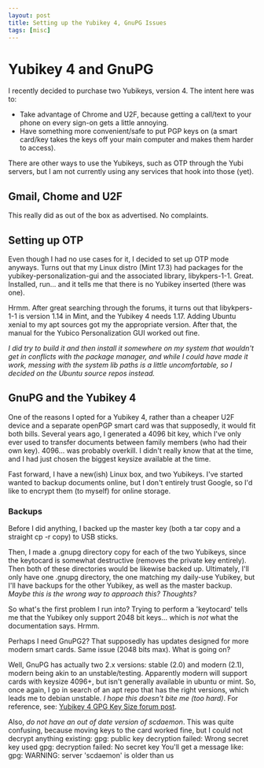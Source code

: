 ```yaml
---
layout: post
title: Setting up the Yubikey 4, GnuPG Issues
tags: [misc]
---
```

# Yubikey 4 and GnuPG

I recently decided to purchase two Yubikeys, version 4.  The intent here was to:

- Take advantage of Chrome and U2F, because getting a call/text to your phone on every sign-on gets a little annoying.
- Have something more convenient/safe to put PGP keys on (a smart card/key takes the keys off your main computer and makes them harder to access).

There are other ways to use the Yubikeys, such as OTP through the Yubi servers, but I am not currently using any services that hook into those (yet).

## Gmail, Chome and U2F

This really did as out of the box as advertised.  No complaints.

## Setting up OTP

Even though I had no use cases for it, I decided to set up OTP mode anyways.  Turns out that my Linux distro (Mint 17.3) had packages for the yubikey-personalization-gui and the associated library, libykpers-1-1.  Great.  Installed, run... and it tells me that there is no Yubikey inserted (there was one).

Hrmm.  After great searching through the forums, it turns out that libykpers-1-1 is version 1.14 in Mint, and the Yubikey 4 needs 1.17.  Adding Ubuntu xenial to my apt sources got my the appropriate version.  After that, the manual for the Yubico Personalization GUI worked out fine.

*I did try to build it and then install it somewhere on my system that wouldn't get in conflicts with the package manager, and while I could have made it work, messing with the system lib paths is a little uncomfortable, so I decided on the Ubuntu source repos instead.*

## GnuPG and the Yubikey 4

One of the reasons I opted for a Yubikey 4, rather than a cheaper U2F device and a separate openPGP smart card was that supposedly, it would fit both bills.  Several years ago, I generated a 4096 bit key, which I've only ever used to transfer documents between family members (who had their own key).  4096... was probably overkill.  I didn't really know that at the time, and I had just chosen the biggest keysize available at the time.

Fast forward, I have a new(ish) Linux box, and two Yubikeys.  I've started wanted to backup documents online, but I don't entirely trust Google, so I'd like to encrypt them (to myself) for online storage.

### Backups

Before I did anything, I backed up the master key (both a tar copy and a straight cp -r copy) to USB sticks.

Then, I made a .gnupg directory copy for each of the two Yubikeys, since the keytocard is somewhat destructive (removes the private key entirely).  Then both of these directories would be likewise backed up.  Ultimately, I'll only have one .gnupg directory, the one matching my daily-use Yubikey, but I'll have backups for the other Yubikey, as well as the master backup.  *Maybe this is the wrong way to approach this?  Thoughts?*

So what's the first problem I run into?  Trying to perform a 'keytocard' tells me that the Yubikey only support 2048 bit keys... which is *not* what the documentation says.  Hrmm.

Perhaps I need GnuPG2?  That supposedly has updates designed for more modern smart cards.  Same issue (2048 bits max).  What is going on?

Well, GnuPG has actually two 2.x versions: stable (2.0) and modern (2.1), modern being akin to an unstable/testing.  Apparently modern will support cards with keysize 4096+, but isn't generally available in ubuntu or mint.  So, once again, I go in search of an apt repo that has the right versions, which leads me to debian unstable.  *I hope this doesn't bite me (too hard)*.  For reference, see: [Yubikey 4 GPG Key Size forum post](http://forum.yubico.com/viewtopic.php?f=35&t=2205).

Also, *do not have an out of date version of scdaemon*.  This was quite confusing, because moving keys to the card worked fine, but I could not decrypt anything existing:
    gpg: public key decryption failed: Wrong secret key used
    gpg: decryption failed: No secret key
You'll get a message like:
    gpg: WARNING: server 'scdaemon' is older than us